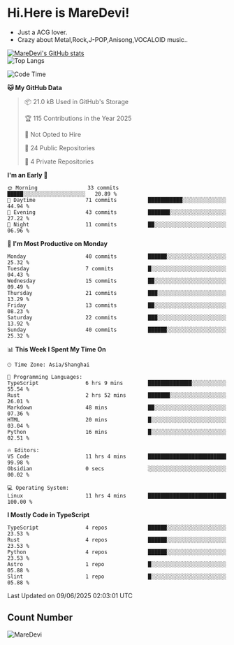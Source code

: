 # Hi.Here is MareDevi!

- Just a ACG lover.
- Crazy about Metal,Rock,J-POP,Anisong,VOCALOID music..

[![MareDevi's GitHub stats](https://github-readme-stats.vercel.app/api?username=MareDevi&show_icons=true&theme=algolia)](https://github.com/anuraghazra/github-readme-stats)  
![Top Langs](https://github-readme-stats.vercel.app/api/top-langs/?username=MareDevi&layout=compact&theme=algolia)

<!--START_SECTION:waka-->
![Code Time](http://img.shields.io/badge/Code%20Time-215%20hrs%2019%20mins-blue)

**🐱 My GitHub Data** 

> 📦 21.0 kB Used in GitHub's Storage 
 > 
> 🏆 115 Contributions in the Year 2025
 > 
> 🚫 Not Opted to Hire
 > 
> 📜 24 Public Repositories 
 > 
> 🔑 4 Private Repositories 
 > 
**I'm an Early 🐤** 

```text
🌞 Morning                33 commits          █████░░░░░░░░░░░░░░░░░░░░   20.89 % 
🌆 Daytime                71 commits          ███████████░░░░░░░░░░░░░░   44.94 % 
🌃 Evening                43 commits          ███████░░░░░░░░░░░░░░░░░░   27.22 % 
🌙 Night                  11 commits          ██░░░░░░░░░░░░░░░░░░░░░░░   06.96 % 
```
📅 **I'm Most Productive on Monday** 

```text
Monday                   40 commits          ██████░░░░░░░░░░░░░░░░░░░   25.32 % 
Tuesday                  7 commits           █░░░░░░░░░░░░░░░░░░░░░░░░   04.43 % 
Wednesday                15 commits          ██░░░░░░░░░░░░░░░░░░░░░░░   09.49 % 
Thursday                 21 commits          ███░░░░░░░░░░░░░░░░░░░░░░   13.29 % 
Friday                   13 commits          ██░░░░░░░░░░░░░░░░░░░░░░░   08.23 % 
Saturday                 22 commits          ███░░░░░░░░░░░░░░░░░░░░░░   13.92 % 
Sunday                   40 commits          ██████░░░░░░░░░░░░░░░░░░░   25.32 % 
```


📊 **This Week I Spent My Time On** 

```text
🕑︎ Time Zone: Asia/Shanghai

💬 Programming Languages: 
TypeScript               6 hrs 9 mins        ██████████████░░░░░░░░░░░   55.54 % 
Rust                     2 hrs 52 mins       ███████░░░░░░░░░░░░░░░░░░   26.01 % 
Markdown                 48 mins             ██░░░░░░░░░░░░░░░░░░░░░░░   07.36 % 
HTML                     20 mins             █░░░░░░░░░░░░░░░░░░░░░░░░   03.04 % 
Python                   16 mins             █░░░░░░░░░░░░░░░░░░░░░░░░   02.51 % 

🔥 Editors: 
VS Code                  11 hrs 4 mins       █████████████████████████   99.98 % 
Obsidian                 0 secs              ░░░░░░░░░░░░░░░░░░░░░░░░░   00.02 % 

💻 Operating System: 
Linux                    11 hrs 4 mins       █████████████████████████   100.00 % 
```

**I Mostly Code in TypeScript** 

```text
TypeScript               4 repos             ██████░░░░░░░░░░░░░░░░░░░   23.53 % 
Rust                     4 repos             ██████░░░░░░░░░░░░░░░░░░░   23.53 % 
Python                   4 repos             ██████░░░░░░░░░░░░░░░░░░░   23.53 % 
Astro                    1 repo              █░░░░░░░░░░░░░░░░░░░░░░░░   05.88 % 
Slint                    1 repo              █░░░░░░░░░░░░░░░░░░░░░░░░   05.88 % 
```




 Last Updated on 09/06/2025 02:03:01 UTC
<!--END_SECTION:waka-->

## Count Number
![MareDevi](https://count.getloli.com/get/@maredevi?theme=moebooru-h)  

<!---
MareDevi/MareDevi is a ✨ special ✨ repository because its `README.md` (this file) appears on your GitHub profile.
You can click the Preview link to take a look at your changes.
--->
